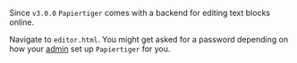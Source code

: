 Since `v3.0.0` `Papiertiger` comes with a backend for editing text blocks
online.

Navigate to `editor.html`. You might get asked for a password depending
on how your [admin](/docs/en/administrators/index.md) set up `Papiertiger`
for you.
